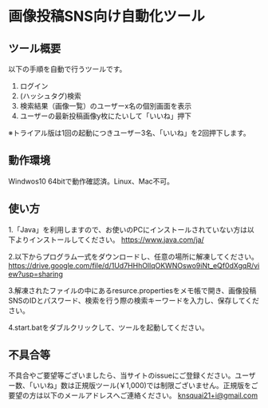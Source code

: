 # 画像投稿SNS向け自動化ツール
## ツール概要
以下の手順を自動で行うツールです。
1. ログイン
2. (ハッシュタグ)検索
3. 検索結果（画像一覧）のユーザーx名の個別画面を表示
5. ユーザーの最新投稿画像y枚にたいして「いいね」押下

※トライアル版は1回の起動につきユーザー3名、「いいね」を2回押下します。

## 動作環境
Windwos10 64bitで動作確認済。Linux、Mac不可。

## 使い方
1.「Java」を利用しますので、お使いのPCにインストールされていない方は以下よりインストールしてください。
https://www.java.com/ja/

2.以下からプログラム一式をダウンロードし、任意の場所に解凍してください。
https://drive.google.com/file/d/1Ud7HHhOllqOKWNOswo9iNt_eQf0dXgqR/view?usp=sharing

3.解凍されたファイルの中にあるresurce.propertiesをメモ帳で開き、画像投稿SNSのIDとパスワード、検索を行う際の検索キーワードを入力し、保存してください。

4.start.batをダブルクリックして、ツールを起動してください。

## 不具合等
不具合やご要望等ございましたら、当サイトのissueにご登録ください。ユーザー数、「いいね」数は正規版ツール(￥1,000)では制限ございません。正規版をご要望の方は以下のメールアドレスへご連絡ください。
knsquai21+i@gmail.com
